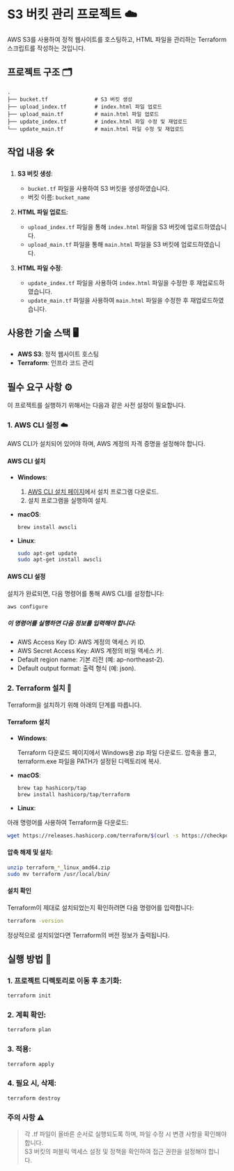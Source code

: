 # S3 버킷 관리 프로젝트 ☁️

AWS S3를 사용하여 정적 웹사이트를 호스팅하고, HTML 파일을 관리하는 Terraform 스크립트를 작성하는 것입니다.

## 프로젝트 구조 🗂️
```
.
├── bucket.tf               # S3 버킷 생성
├── upload_index.tf         # index.html 파일 업로드
├── upload_main.tf          # main.html 파일 업로드
├── update_index.tf         # index.html 파일 수정 및 재업로드
└── update_main.tf          # main.html 파일 수정 및 재업로드
```

## 작업 내용 🛠️

1. **S3 버킷 생성**: 
   - `bucket.tf` 파일을 사용하여 S3 버킷을 생성하였습니다.
   - 버킷 이름: `bucket_name`

2. **HTML 파일 업로드**: 
   - `upload_index.tf` 파일을 통해 `index.html` 파일을 S3 버킷에 업로드하였습니다.
   - `upload_main.tf` 파일을 통해 `main.html` 파일을 S3 버킷에 업로드하였습니다.

3. **HTML 파일 수정**: 
   - `update_index.tf` 파일을 사용하여 `index.html` 파일을 수정한 후 재업로드하였습니다.
   - `update_main.tf` 파일을 사용하여 `main.html` 파일을 수정한 후 재업로드하였습니다.

## 사용한 기술 스택 🖥️
- **AWS S3**: 정적 웹사이트 호스팅
- **Terraform**: 인프라 코드 관리


## 필수 요구 사항 ⚙️

이 프로젝트를 실행하기 위해서는 다음과 같은 사전 설정이 필요합니다.

### 1. AWS CLI 설정 ☁️

AWS CLI가 설치되어 있어야 하며, AWS 계정의 자격 증명을 설정해야 합니다.

#### AWS CLI 설치
- **Windows**:
  1. [AWS CLI 설치 페이지](https://docs.aws.amazon.com/cli/latest/userguide/install-cliv2-windows.html)에서 설치 프로그램 다운로드.
  2. 설치 프로그램을 실행하여 설치.

- **macOS**:
  ```bash
  brew install awscli
  ```
- **Linux**:
   ```bash
   sudo apt-get update
   sudo apt-get install awscli
   ```

#### AWS CLI 설정
설치가 완료되면, 다음 명령어를 통해 AWS CLI를 설정합니다:
   ```bash
   aws configure
   ```

##### 이 명령어를 실행하면 다음 정보를 입력해야 합니다:
- AWS Access Key ID: AWS 계정의 액세스 키 ID.
- AWS Secret Access Key: AWS 계정의 비밀 액세스 키.
- Default region name: 기본 리전 (예: ap-northeast-2).
- Default output format: 출력 형식 (예: json).

### 2. Terraform 설치 🚀

Terraform을 설치하기 위해 아래의 단계를 따릅니다.

#### Terraform 설치
- **Windows**:

   Terraform 다운로드 페이지에서 Windows용 zip 파일 다운로드.
   압축을 풀고, terraform.exe 파일을 PATH가 설정된 디렉토리에 복사.

- **macOS**:

   ```bash
   brew tap hashicorp/tap
   brew install hashicorp/tap/terraform
   ```
- **Linux**:

아래 명령어를 사용하여 Terraform을 다운로드:

   ```bash
   wget https://releases.hashicorp.com/terraform/$(curl -s https://checkpoint-api.hashicorp.com/v1/check/terraform | jq -r .current_version)/terraform_$(curl -s https://checkpoint-api.hashicorp.com/v1/check/terraform | jq -r .current_version)_linux_amd64.zip
   ```

#### 압축 해제 및 설치:
   ```bash
   unzip terraform_*_linux_amd64.zip
   sudo mv terraform /usr/local/bin/
   ```
#### 설치 확인
Terraform이 제대로 설치되었는지 확인하려면 다음 명령어를 입력합니다:

   ```bash
   terraform -version
   ```
정상적으로 설치되었다면 Terraform의 버전 정보가 출력됩니다.


## 실행 방법 🚀

### 1. 프로젝트 디렉토리로 이동 후 초기화:
```bash
terraform init
```
### 2. 계획 확인:
```bash
terraform plan
```
### 3. 적용:
```bash
terraform apply
```
### 4. 필요 시, 삭제:
```bash
terraform destroy
```
### 주의 사항 ⚠️
> 각 .tf 파일이 올바른 순서로 실행되도록 하며, 파일 수정 시 변경 사항을 확인해야 합니다. <br>
> S3 버킷의 퍼블릭 액세스 설정 및 정책을 확인하여 접근 권한을 설정해야 합니다.
